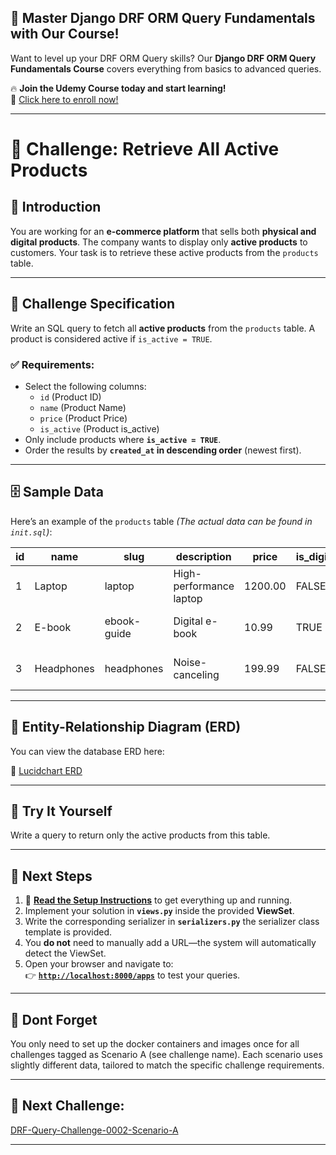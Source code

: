 ## 🚀 Master Django DRF ORM Query Fundamentals with Our Course!  
Want to level up your DRF ORM Query skills? Our **Django DRF ORM Query Fundamentals Course** covers everything from basics to advanced queries.  

🔥 **Join the Udemy Course today and start learning!**  
📌 [Click here to enroll now!](https://www.udemy.com/course/django-drf-query-fundamentals/?referralCode=1CFCB355D90D3DA11077)  

---

# 🚀 Challenge: Retrieve All Active Products  

## 📖 Introduction  
You are working for an **e-commerce platform** that sells both **physical and digital products**. The company wants to display only **active products** to customers. Your task is to retrieve these active products from the `products` table.  

---

## 🎯 Challenge Specification  
Write an SQL query to fetch all **active products** from the `products` table. A product is considered active if `is_active = TRUE`.  

### ✅ Requirements:  
- Select the following columns:  
  - `id` (Product ID)  
  - `name` (Product Name)  
  - `price` (Product Price)  
  - `is_active` (Product is_active)
- Only include products where **`is_active = TRUE`**.  
- Order the results by **`created_at` in descending order** (newest first).  

---

## 🗄️ Sample Data  
Here’s an example of the `products` table _(The actual data can be found in `init.sql`)_:  

| id | name        | slug        | description             | price  | is_digital | is_active | created_at          |  
|----|------------|------------|-------------------------|--------|------------|-----------|---------------------|  
| 1  | Laptop     | laptop     | High-performance laptop | 1200.00 | FALSE      | TRUE      | 2024-03-20 10:30:00 |  
| 2  | E-book     | ebook-guide | Digital e-book         | 10.99  | TRUE       | FALSE     | 2024-02-10 09:00:00 |  
| 3  | Headphones | headphones | Noise-canceling        | 199.99 | FALSE      | TRUE      | 2024-03-18 14:15:00 |  

---

## 📌 Entity-Relationship Diagram (ERD)

You can view the database ERD here:  

🔗 [Lucidchart ERD](https://lucid.app/lucidchart/90664290-7d25-4076-825a-b719f04140f2/edit?viewport_loc=-4160%2C1399%2C2107%2C1076%2C0_0&invitationId=inv_cb44d210-28fb-4ad3-b952-1af4af42f529)  

---

## 🤔 Try It Yourself  
Write a query to return only the active products from this table.  

---

## 🔗 Next Steps  
1. 📌 **[Read the Setup Instructions](setup_instructions.md)** to get everything up and running.  
2. Implement your solution in **`views.py`** inside the provided **ViewSet**.  
3. Write the corresponding serializer in **`serializers.py`** the serializer class template is provided.  
4. You **do not** need to manually add a URL—the system will automatically detect the ViewSet.  
5. Open your browser and navigate to:  
  👉 **[`http://localhost:8000/apps`](http://localhost:8000/apps)** to test your queries.   

---

## 📌 Dont Forget  
You only need to set up the docker containers and images once for all challenges tagged as Scenario A (see challenge name). Each scenario uses slightly different data, tailored to match the specific challenge requirements.  

---

## 🚀 Next Challenge:  
[DRF-Query-Challenge-0002-Scenario-A]() 

---